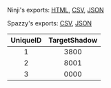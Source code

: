 Ninji's exports: [HTML](https://wuffs.org/acnh/bcsv_140/html/MysteryTourFishParam.html), [CSV](https://wuffs.org/acnh/bcsv_140/csv/MysteryTourFishParam.csv), [JSON](https://wuffs.org/acnh/bcsv_140/json/MysteryTourFishParam.json)

Spazzy's exports: [CSV](https://github.com/McSpazzy/acnh-csv/blob/master/MysteryTourFishParam.csv), [JSON](https://github.com/McSpazzy/acnh-json/blob/master/MysteryTourFishParam.json)

| UniqueID | TargetShadow |
|:--:|:--:|
| 1 | 3800 | 
| 2 | 8001 | 
| 3 | 0000 | 
